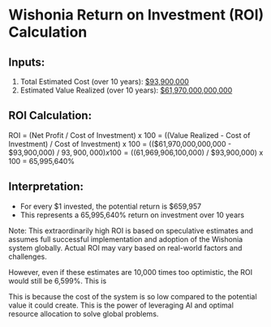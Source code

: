 # Wishonia Return on Investment (ROI) Calculation

## Inputs:
1. Total Estimated Cost (over 10 years): [$93,900,000](./wishonia-cost-estimate.md)
2. Estimated Value Realized (over 10 years): [$61,970,000,000,000](./wishonia-value-estimate.md)

## ROI Calculation:
ROI = (Net Profit / Cost of Investment) x 100
= ((Value Realized - Cost of Investment) / Cost of Investment) x 100
= (($61,970,000,000,000 - $93,900,000) / $93,900,000) x 100
= (($61,969,906,100,000) / $93,900,000) x 100
= 65,995,640%

## Interpretation:
- For every $1 invested, the potential return is $659,957
- This represents a 65,995,640% return on investment over 10 years

Note: This extraordinarily high ROI is based on speculative estimates and assumes full successful implementation and adoption of the Wishonia system globally. Actual ROI may vary based on real-world factors and challenges.

However, even if these estimates are 10,000 times too optimistic, the ROI would still be 6,599%. This is 

This is because the cost of the system is so low compared to the potential value it could create. This is the power of leveraging AI and optimal resource allocation to solve global problems.
